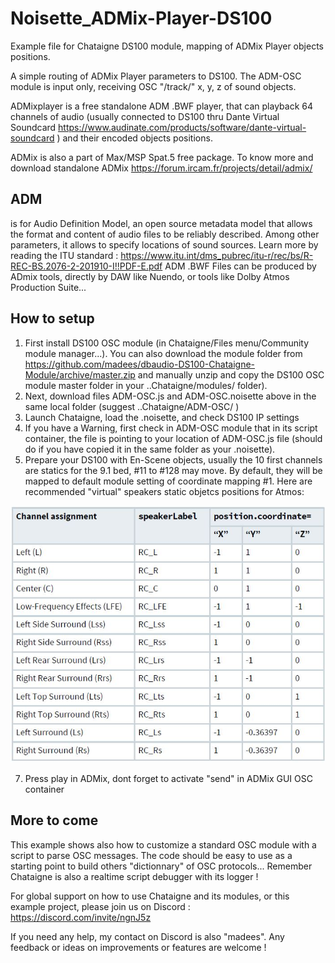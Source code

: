 # Noisette_ADMix-Player-DS100
Example file for Chataigne DS100 module, mapping of ADMix Player objects positions.

A simple routing of ADMix Player parameters to DS100.
The ADM-OSC module is input only, receiving OSC "/track/" x, y, z of sound objects.

ADMixplayer is a free standalone ADM .BWF player, that can playback 64 channels of audio (usually connected to DS100 thru Dante Virtual Soundcard https://www.audinate.com/products/software/dante-virtual-soundcard ) and their encoded objects positions.

ADMix is also a part of Max/MSP Spat.5 free package.
To know more and download standalone ADMix https://forum.ircam.fr/projects/detail/admix/

## ADM
is for Audio Definition Model, an open source metadata model that allows the format and content of audio files to be reliably described. 
Among other parameters, it allows to specify locations of sound sources.
Learn more by reading the ITU standard : https://www.itu.int/dms_pubrec/itu-r/rec/bs/R-REC-BS.2076-2-201910-I!!PDF-E.pdf
ADM .BWF Files can be produced by ADmix tools, directly by DAW like Nuendo, or tools like Dolby Atmos Production Suite...

## How to setup
1. First install DS100 OSC module (in Chataigne/Files menu/Community module manager...). You can also download the module folder from https://github.com/madees/dbaudio-DS100-Chataigne-Module/archive/master.zip and manually unzip and copy the DS100 OSC module master folder in your ..Chataigne/modules/ folder).
2. Next, download files ADM-OSC.js and ADM-OSC.noisette above in the same local folder (suggest ..Chataigne/ADM-OSC/ )
3. Launch Chataigne, load the .noisette, and check DS100 IP settings
4. If you have a Warning, first check in ADM-OSC module that in its script container, the file is pointing to your location of ADM-OSC.js file (should do if you have copied it in the same folder as your .noisette).
5. Prepare your DS100 with En-Scene objects, usually the 10 first channels are statics for the 9.1 bed, #11 to #128 may move. By default, they will be mapped to default module setting of coordinate mapping #1.
Here are recommended "virtual" speakers static objetcs positions for Atmos:

![](Static_speaker_positions.JPG)

7. Press play in ADMix, dont forget to activate "send" in ADMix GUI OSC container

## More to come
This example shows also how to customize a standard OSC module with a script to parse OSC messages.
The code should be easy to use as a starting point to build others "dictionnary" of OSC protocols...
Remember Chataigne is also a realtime script debugger with its logger !

For global support on how to use Chataigne and its modules, or this example project, please join us on Discord : https://discord.com/invite/ngnJ5z 

If you need any help, my contact on Discord is also "madees". Any feedback or ideas on improvements or features are welcome !
